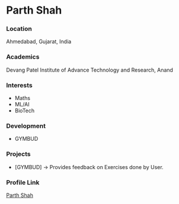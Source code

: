 # Parth Shah

### Location

Ahmedabad, Gujarat, India

### Academics

Devang Patel Institute of Advance Technology and Research, Anand

### Interests

- Maths
- ML/AI
- BioTech

### Development

- GYMBUD

### Projects

- [GYMBUD] -> Provides feedback on Exercises done by User.

### Profile Link

[Parth Shah](https://github.com/codingis4noobs2)
